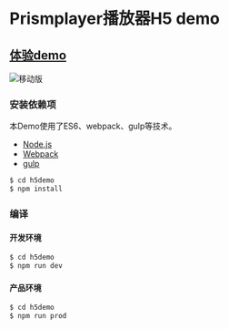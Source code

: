 # Prismplayer播放器H5 demo

## [体验demo](https://alilmq.github.io/prismplayer/)

![移动版](https://player.alicdn.com/img/h5demo.png)  

### 安装依赖项

本Demo使用了ES6、webpack、gulp等技术。

 - [Node.js](https://nodejs.org/en/)
 - [Webpack](http://webpack.github.io) 
 - [gulp](https://gulpjs.com)

```sh
$ cd h5demo
$ npm install
```

### 编译

#### 开发环境

```sh
$ cd h5demo
$ npm run dev
```

#### 产品环境

```sh
$ cd h5demo
$ npm run prod
```

